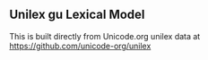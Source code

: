 Unilex gu Lexical Model
----------------------

This is built directly from Unicode.org unilex data at
https://github.com/unicode-org/unilex

